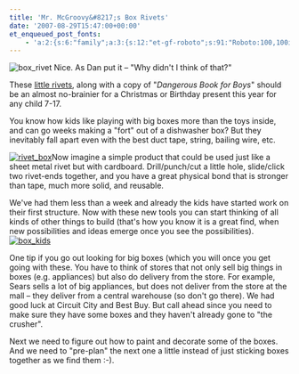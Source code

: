 ```yaml
---
title: 'Mr. McGroovy&#8217;s Box Rivets'
date: '2007-08-29T15:47:00+00:00'
et_enqueued_post_fonts:
    - 'a:2:{s:6:"family";a:3:{s:12:"et-gf-roboto";s:91:"Roboto:100,100italic,300,300italic,regular,italic,500,500italic,700,700italic,900,900italic";s:22:"et-gf-roboto-condensed";s:59:"Roboto+Condensed:300,300italic,regular,italic,700,700italic";s:17:"et-gf-roboto-slab";s:51:"Roboto+Slab:100,200,300,regular,500,600,700,800,900";}s:6:"subset";a:7:{i:0;s:9:"latin-ext";i:1;s:5:"greek";i:2;s:9:"greek-ext";i:3;s:10:"vietnamese";i:4;s:8:"cyrillic";i:5;s:5:"latin";i:6;s:12:"cyrillic-ext";}}'
---
```


![box_rivet](/image.axd?picture=WindowsLiveWriter/Mr.McGroovysBoxRivets_D012/box_rivet_5.gif) Nice. As Dan put it – "Why didn't I think of that?"

These [little rivets](http://www.mrmcgroovys.com/), along with a copy of "*Dangerous Book for Boys*" should be an almost no-brainier for a Christmas or Birthday present this year for any child 7-17.

You know how kids like playing with big boxes more than the toys inside, and can go weeks making a "fort" out of a dishwasher box? But they inevitably fall apart even with the best duct tape, string, bailing wire, etc.

[![rivet_box](/image.axd?picture=WindowsLiveWriter/Mr.McGroovysBoxRivets_D012/rivet_box_thumb.jpg)](/image.axd?picture=WindowsLiveWriter/Mr.McGroovysBoxRivets_D012/rivet_box.jpg)Now imagine a simple product that could be used just like a sheet metal rivet but with cardboard. Drill/punch/cut a little hole, slide/click two rivet-ends together, and you have a great physical bond that is stronger than tape, much more solid, and reusable.

 We've had them less than a week and already the kids have started work on their first structure. Now with these new tools you can start thinking of all kinds of other things to build (that's how you know it is a great find, when new possibilities and ideas emerge once you see the possibilities).[![box_kids](/image.axd?picture=WindowsLiveWriter/Mr.McGroovysBoxRivets_D012/box_kids_thumb.jpg)](/image.axd?picture=WindowsLiveWriter/Mr.McGroovysBoxRivets_D012/box_kids.jpg)

One tip if you go out looking for big boxes (which you will once you get going with these. You have to think of stores that not only sell big things in boxes (e.g. appliances) but also do delivery from the store. For example, Sears sells a lot of big appliances, but does not deliver from the store at the mall – they deliver from a central warehouse (so don't go there). We had good luck at Circuit City and Best Buy. But call ahead since you need to make sure they have some boxes and they haven't already gone to "the crusher".

Next we need to figure out how to paint and decorate some of the boxes. And we need to "pre-plan" the next one a little instead of just sticking boxes together as we find them :-).
